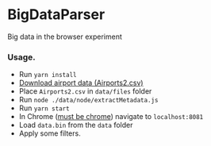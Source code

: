 # BigDataParser
Big data in the browser experiment

### Usage.

- Run `yarn install`
- [Download airport data (Airports2.csv)](https://www.kaggle.com/flashgordon/usa-airport-dataset/version/2)
- Place `Airports2.csv` in `data/files` folder
- Run `node ./data/node/extractMetadata.js`
- Run `yarn start`
- In Chrome ([must be chrome](https://caniuse.com/#feat=sharedarraybuffer)) navigate to `localhost:8081`
- Load `data.bin` from the `data` folder
- Apply some filters.
